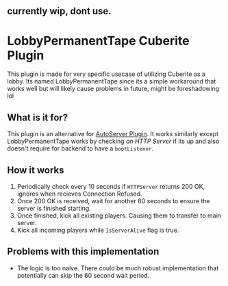 **currently wip, dont use.**
---
# LobbyPermanentTape Cuberite Plugin
This plugin is made for very specific usecase of utilizing Cuberite as a lobby. 
Its named LobbyPermanentTape since its a simple workaround that works well but will likely cause problems in future, might be foreshadowing lol

## What is it for?
This plugin is an alternative for [AutoServer Plugin](https://modrinth.com/plugin/autoserver). It works similarly except LobbyPermanentTape works by checking *an HTTP Server* if its up and also doesn't require for backend to have a `bootListener`.

## How it works
1. Periodically check every 10 seconds if `HTTPServer` returns 200 OK, ignores when recieves Connection Refused.
2. Once 200 OK is received, wait for another 60 seconds to ensure the server is finished starting.
3. Once finished, kick all existing players. Causing them to transfer to main server.
4. Kick all incoming players while `IsServerAlive` flag is true.

## Problems with this implementation
- The logic is too naive. There could be much robust implementation that potentially can skip the 60 second wait period.
